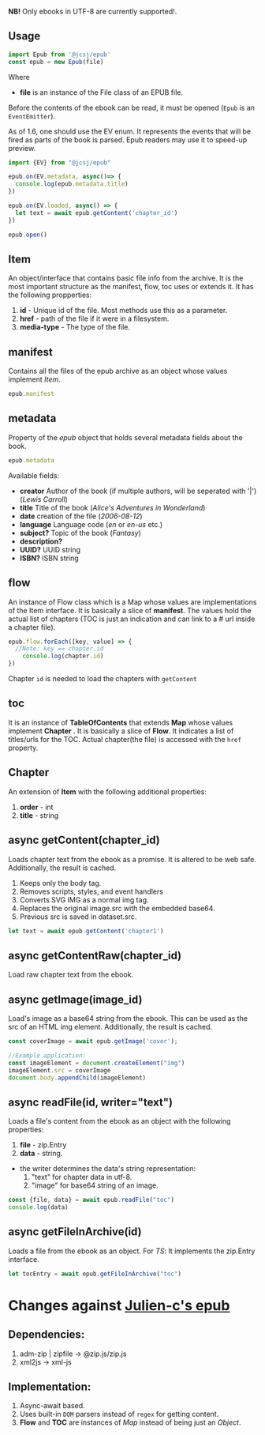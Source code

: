 

**NB!** Only ebooks in UTF-8 are currently supported!.

## Usage 

```js
import Epub from '@jcsj/epub'
const epub = new Epub(file)
```
Where
  * **file** is an instance of the File class of an EPUB file.

Before the contents of the ebook can be read, it must be opened (`Epub` is an `EventEmitter`).

As of 1.6, one should use the EV enum.
It represents the events that will be fired as parts of the book is parsed. Epub readers may use it to speed-up preview.
```js
import {EV} from "@jcsj/epub"

epub.on(EV.metadata, async()=> {
  console.log(epub.metadata.title)
})

epub.on(EV.loaded, async() => {
  let text = await epub.getContent('chapter_id')
})

epub.open()
```

## Item
An object/interface that contains basic file info from the archive. It is the most important structure as the manifest, flow, toc uses or extends it.
It has the following propperties:
1. **id** - Unique id of the file. Most methods use this as a parameter.
1. **href** - path of the file if it were in a filesystem.
1. **media-type** - The type of the file.

## manifest
Contains all the files of the epub archive as an object whose values implement *Item*.

```js
epub.manifest
```

## metadata
Property of the *epub* object that holds several metadata fields about the book.

```js
epub.metadata
```

Available fields:
  * **creator** Author of the book (if multiple authors, will be seperated with '|') (*Lewis Carroll*)
  * **title** Title of the book (*Alice's Adventures in Wonderland*)
  * **date** creation of the file (*2006-08-12*)
  * **language** Language code (*en* or *en-us* etc.)
  * **subject?** Topic of the book (*Fantasy*)
  * **description?**
  * **UUID?** UUID string
  * **ISBN?** ISBN string

## flow

An instance of Flow class which is a Map whose values are implementations of the Item interface. It is basically a slice of **manifest**. The values hold the actual list of chapters (TOC is just an indication and can link to a # url inside a chapter file).

```js
epub.flow.forEach([key, value] => {
  //Note: key == chapter.id
    console.log(chapter.id)
})
```

Chapter `id` is needed to load the chapters with `getContent`

## toc
It is an instance of **TableOfContents** that extends **Map** whose values implement **Chapter** . It is basically a slice of **Flow**. It indicates a list of titles/urls for the TOC. Actual chapter(the file) is accessed with the `href` property.

## Chapter
An extension of **Item** with the following additional properties:
1. **order** - int
2. **title** - string

## async getContent(chapter_id)

Loads chapter text from the ebook as a promise. It is altered to be web safe. Additionally, the result is cached.
1. Keeps only the body tag.
1. Removes scripts, styles, and event handlers
1. Converts SVG IMG as a normal img tag.
1. Replaces the original image.src with the embedded base64.
1. Previous src is saved in dataset.src.

```js
let text = await epub.getContent('chapter1')
```

## async getContentRaw(chapter_id)

Load raw chapter text from the ebook.

## async getImage(image_id)
Load's image as a base64 string from the ebook. This can be used as the src of an HTML img element. Additionally, the result is cached. 
```js
const coverImage = await epub.getImage('cover');

//Example application:
const imageElement = document.createElement("img")
imageElement.src = coverImage
document.body.appendChild(imageElement)
```

## async readFile(id, writer="text")
Loads a file's content from the ebook as an object with the following properties: 
1. **file** - zip.Entry
1. **data** - string.
* the writer determines the data's string representation:
  1. "text" for chapter data in utf-8.
  1. "image" for base64 string of an image.
```js
const {file, data} = await epub.readFile("toc")
console.log(data)
```

## async getFileInArchive(id)
Loads a file from the ebook as an object.
For *TS*: It implements the zip.Entry interface.

```js
let tocEntry = await epub.getFileInArchive("toc")
```

# Changes against [Julien-c's epub](https://github.com/julien-c/epub)

## Dependencies:
1. adm-zip | zipfile -> @zip.js/zip.js
2. xml2js -> xml-js

## Implementation:
1. Async-await based.
1. Uses built-in `DOM` parsers instead of `regex` for getting content.
1. **Flow** and **TOC** are instances of *Map* instead of being just an *Object*.